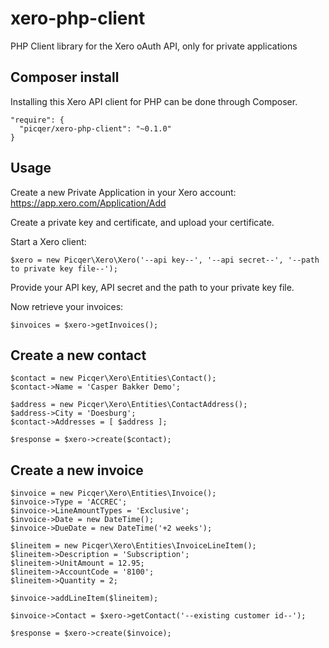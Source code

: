 # xero-php-client
PHP Client library for the Xero oAuth API, only for private applications

## Composer install
Installing this Xero API client for PHP can be done through Composer.

    "require": {
      "picqer/xero-php-client": "~0.1.0"
    }

## Usage
Create a new Private Application in your Xero account: https://app.xero.com/Application/Add

Create a private key and certificate, and upload your certificate.

Start a Xero client:

    $xero = new Picqer\Xero\Xero('--api key--', '--api secret--', '--path to private key file--');

Provide your API key, API secret and the path to your private key file.

Now retrieve your invoices:

    $invoices = $xero->getInvoices();

## Create a new contact

    $contact = new Picqer\Xero\Entities\Contact();
    $contact->Name = 'Casper Bakker Demo';
    
    $address = new Picqer\Xero\Entities\ContactAddress();
    $address->City = 'Doesburg';
    $contact->Addresses = [ $address ];
    
    $response = $xero->create($contact);

## Create a new invoice

    $invoice = new Picqer\Xero\Entities\Invoice();
    $invoice->Type = 'ACCREC';
    $invoice->LineAmountTypes = 'Exclusive';
    $invoice->Date = new DateTime();
    $invoice->DueDate = new DateTime('+2 weeks');
    
    $lineitem = new Picqer\Xero\Entities\InvoiceLineItem();
    $lineitem->Description = 'Subscription';
    $lineitem->UnitAmount = 12.95;
    $lineitem->AccountCode = '8100';
    $lineitem->Quantity = 2;
    
    $invoice->addLineItem($lineitem);
    
    $invoice->Contact = $xero->getContact('--existing customer id--');

    $response = $xero->create($invoice);
